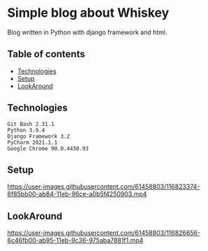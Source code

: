 # Simple blog about Whiskey
Blog written in Python with django framework and html.
## Table of contents
* [Technologies](#technologies)
* [Setup](#setup)
* [LookAround](#lookAround)


## Technologies
```
Git Bash 2.31.1  
Python 3.9.4  
Django Framework 3.2
PyCharm 2021.1.1  
Google Chrome 90.0.4430.93  
```
## Setup
https://user-images.githubusercontent.com/61458803/116823374-6f85bb00-ab84-11eb-96ce-a0b5f4250903.mp4

## LookAround
https://user-images.githubusercontent.com/61458803/116826656-6c46fb00-ab95-11eb-9c36-975aba7881f1.mp4


